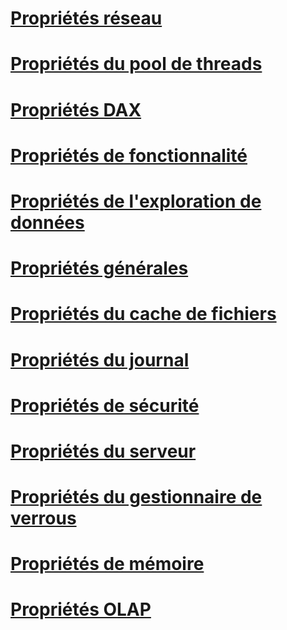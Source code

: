 # [Propriétés réseau](network-properties.md)
# [Propriétés du pool de threads](thread-pool-properties.md)
# [Propriétés DAX](dax-properties.md)
# [Propriétés de fonctionnalité](feature-properties.md)
# [Propriétés de l'exploration de données](data-mining-properties.md)
# [Propriétés générales](general-properties.md)
# [Propriétés du cache de fichiers](filestore-properties.md)
# [Propriétés du journal](log-properties.md)
# [Propriétés de sécurité](security-properties.md)
# [Propriétés du serveur](server-properties-in-analysis-services.md)
# [Propriétés du gestionnaire de verrous](lock-manager-properties.md)
# [Propriétés de mémoire](memory-properties.md)
# [Propriétés OLAP](olap-properties.md)
